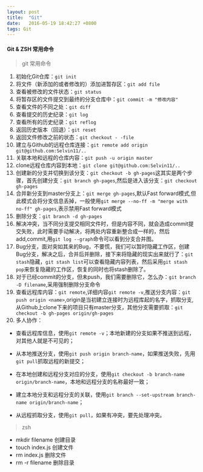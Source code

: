 ```yaml
---
layout: post
title:  "Git"
date:   2016-05-19 18:42:27 +0800
tags: Git
---
```


#### Git & ZSH 常用命令


> git 常用命令

1. 初始化Git仓库：`git init`
2. 将文件（新添加的或者修改的）添加进暂存区：`git add file`
3. 查看被修改的文件状态：`git status`
4. 将暂存区的文件提交到最终的分支仓库中：`git commit -m "修改内容"`
5. 查看文件的不同之处：`git diff`
6. 查看提交的历史纪录：`git log`
7. 查看所有的历史纪录：`git reflog`
8. 返回历史版本（回退）：`git reset`
9. 返回文件修改之前的状态：`git checkout - -file`
10. 建立与Github的远程仓库连接：`git remote add origin git@github.com:Selvin11/..`
11. 关联本地和远程的仓库内容：`git push -u origin master`
12. clone远程仓库内容到本地：`git clone git@github.com:Selvin11/..`
13. 创建新的分支并切换到该分支：`git checkout -b gh-pages`这其实是两个步骤，首先创建分支：`git branch gh-pages`,然后是进入该分支：`git checkout gh-pages`
14. 合并新分支到master分支上：`git merge gh-pages`,默认Fast forward模式,但此模式会将分支信息丢掉，一般使用`git merge --no-ff -m "merge with no-ff" gh-pages`,表示禁用Fast forward模式
15. 删除分支：`git branch -d gh-pages`
16. 解决冲突，当不同分支提交相同文件时，但是内容不同，就会造成commit提交失败，此时需要手动解决，将两处内容重新整合成一样的，然后add,commit,用`git log --graph`命令可以看到分支合并图。
17. Bug分支，面对突如其来的Bug，不要慌，我们可以暂时隐藏工作区，创建Bug分支，解决之后，合并后并删除，接下来将隐藏的现实出来就行了：`git stash`隐藏，`git stash list`可以查看隐藏内容列表，然后采用`git stash pop`来恢复隐藏的工作区，恢复的同时也将stash删除了。
18. 对于已经commit的分支，但未push，我们需要删除它，怎么办：`git branch -D filename`,采用强制删除分支命令
19. 查看远程库内容：`git remote`,详细内容`git remote -v`,推送分支内容：`git push origin <name>`,origin是当初建立连接时为远程库起的名字，抓取分支,从Github上clone下来的项目只有master分支，其他分支需要抓取：`git checkout -b gh-pages origin/gh-pages`
20. 多人协作：

* 查看远程库信息，使用`git remote -v`；本地新建的分支如果不推送到远程，对其他人就是不可见的；

* 从本地推送分支，使用`git push origin branch-name`，如果推送失败，先用`git pull`抓取远程的新提交；

* 在本地创建和远程分支对应的分支，使用`git checkout -b branch-name origin/branch-name`，本地和远程分支的名称最好一致；

* 建立本地分支和远程分支的关联，使用`git branch --set-upstream branch-name origin/branch-name`；

* 从远程抓取分支，使用`git pull`，如果有冲突，要先处理冲突。

> zsh


* mkdir filename 创建目录
* touch index.js 创建文件
* rm index.js 删除文件
* rm -r filename 删除目录





